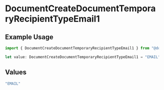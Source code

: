 # DocumentCreateDocumentTemporaryRecipientTypeEmail1

## Example Usage

```typescript
import { DocumentCreateDocumentTemporaryRecipientTypeEmail1 } from "@documenso/sdk-typescript/models/operations";

let value: DocumentCreateDocumentTemporaryRecipientTypeEmail1 = "EMAIL";
```

## Values

```typescript
"EMAIL"
```